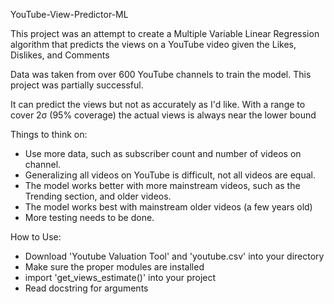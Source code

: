 YouTube-View-Predictor-ML

This project was an attempt to create a Multiple Variable Linear Regression algorithm
that predicts the views on a YouTube video given the Likes, Dislikes, and Comments

Data was taken from over 600 YouTube channels to train the model.
This project was partially successful.

It can predict the views but not as accurately as I'd like.
With a range to cover 2σ (95% coverage) the actual views is always near the lower bound

Things to think on:
- Use more data, such as subscriber count and number of videos on channel.
- Generalizing all videos on YouTube is difficult, not all videos are equal.
- The model works better with more mainstream videos, such as the Trending section, and older videos.
- The model works best with mainstream older videos (a few years old)
- More testing needs to be done.

How to Use:
- Download 'Youtube Valuation Tool' and 'youtube.csv' into your directory
- Make sure the proper modules are installed
- import 'get_views_estimate()' into your project
- Read docstring for arguments
